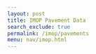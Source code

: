 ```yaml
---
layout: post
title: IMOP Pavement Data
search_exclude: true
permalink: /imop/pavements
menu: nav/imop.html
---
```



<main class="main-content" id="main-content">
    <div id="pavementCount"></div>
    <br>
</main>

<script type="module">

import { pythonURI, fetchOptions } from '{{ site.baseurl }}/assets/js/api/config.js';

document.addEventListener("DOMContentLoaded", (event) => {
    fetchLikedHotels();
});

async function fetchLikedHotels() {
    try {
        const response = await fetch(`${pythonURI}/api/pavement`, {...fetchOptions});

        if (!response.ok) {
            throw new Error('Failed to fetch pavements: ' + response.statusText);
        }

        const data = await response.json();
        var pavementCount = data.length || 0;

        document.getElementById('pavementCount').innerHTML = `<h2>There are ${pavementCount} assessments of pavements in SD.</h2>`;

        const body = document.getElementById('main-content');

        data.forEach(item => {

            const card = document.createElement('div');
            card.className = 'card';
            card.innerHTML = `
                <h2>${item.seg_id}</h2>
                <p>${item.pci} | ${item.pci_desc}</p>
            `;

            body.appendChild(card);

        });
    } catch (error) {
        console.error('Error fetching data:', error);
    }
}

// function handleKeyPress(event, id) {
//     if (event.key === 'Enter') {
//         event.preventDefault();
//         const newRating = event.target.textContent;
//         putHotelData(id, newRating);
//     }
// }

// async function putHotelData(id, newRating) {
    
//     const putData = {
//         id: id,
//         rating: parseInt(newRating)
//     };

//     try {
//         const response = await fetch(`${pythonURI}/api/hotel`, {
//             ...fetchOptions,
//             method: 'PUT',
//             body: JSON.stringify(putData)
//         });

//         if (!response.ok) {
//             throw new Error(`HTTP error! Status: ${response.status}`);
//         }

//         const data = await response.json();
//         console.log('Put response:', data);
//     } catch (error) {
//         console.error("Error putting data:", error);
//     }
// }

// async function deleteHotel(id) {

//     const deleteData = {
//         id: id,
//     };

//     try {
//         const response = await fetch(`${pythonURI}/api/hotel`, {
//             ...fetchOptions,
//             method: 'DELETE',
//             body: JSON.stringify(deleteData)
//         });

//         if (!response.ok) {
//             throw new Error(`HTTP error! Status: ${response.status}`);
//         }

//         const data = await response.json();
//         console.log('Delete response:', data);
//     } catch (error) {
//         console.error("Error deleting data:", error);
//     }
// }


</script>